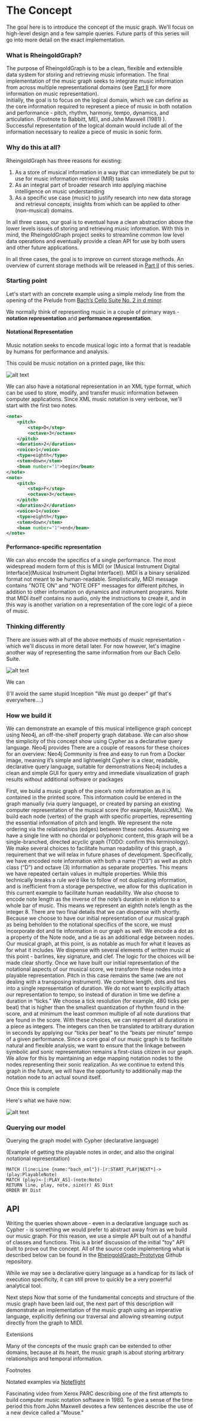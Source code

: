 # The Concept

[//]: # (Image References)

[BachCelloScore]: resources/BachCelloScoreExample.png "Cello Suite No. 2 in d minor, Prelude (Opening) - Bach, J.S."

[BachCelloMusicGraphEx1]: https://docs.google.com/drawings/d/e/2PACX-1vTK6m4qwAGEwU0JZ556ZV1JTQh5f-HoQHJRe3-LGXrHc-7Lo2B5YVsPItlnzjSud09msv_eLeJhPPzM/pub?w=1431&h=782 "Bach Cello Music Graph"

[BachCelloMusicGraphEx2]: https://docs.google.com/drawings/d/e/2PACX-1vTcHhH99u6lWE00bMphRkEcwYNfcZjMMWhAsmiwxXB9RbjjPvV8yciBZpyy-v_bj7x0dVmuRnr4TGTx/pub?w=1415&h=905 "Bach Cello Music Graph with Playable Notes"

The goal here is to introduce the concept of the music graph.  We'll focus on high-level design and a few sample queries.  Future parts of this series will go into more detail on the exact implementation.

### What is RheingoldGraph?

The purpose of RheingoldGraph is to be a clean, flexible and extensible data system for storing and retrieving music information.  The final implementation of the music graph seeks to integrate music information from across multiple representational domains (see [Part II](storagemethods.md) for more information on music representation).  
Initially, the goal is to focus on the logical domain, which we can define as the core information required to represent a piece of music in both notation and performance - pitch, rhythm, harmony, tempo, dynamics, and articulation. (Footnote to Babbitt, MEI, and John Maxwell (1981) ).  Successful representation of the logical domain would include all of the information necessary to realize a piece of music in sonic form.


### Why do this at all?

RheingoldGraph has three reasons for existing:

1. As a store of musical information in a way that can immediately be put to use for music information retrieval (MIR) tasks
2. As an integral part of broader research into applying machine intelligence on music understanding
3. As a specific use case (music) to justify research into new data storage and retrieval concepts, insights from which can be applied to other (non-musical) domains.

In all three cases, our goal is to eventual have a clean abstraction above the lower levels issues of storing and retrieving music information.  With this in mind, the RheingoldGraph project seeks to streamline common low level data operations and eventually provide a clean API for use by both users and other future applications.

In all three cases, the goal is to improve on current storage methods.  An overview of current storage methods will be released in [Part II](storagemethods.md) of this series.


### Starting point
Let's start with an concrete example using a simple melody line from the opening of the Prelude from [Bach’s Cello Suite No. 2 in d minor](http://imslp.org/wiki/Cello_Suite_No.2_in_D_minor,_BWV_1008_(Bach,_Johann_Sebastian)).

We normally think of representing music in a couple of primary ways - __notation representation__ and __performance representation__.  

#### Notational Representation
Music notation seeks to encode musical logic into a format that is readable by humans for performance and analysis.

This could be music notation on a printed page, like this:

![alt text][BachCelloScore]

We can also have a notational representation in an XML type format, which can be used to store, modify, and transfer music information between computer applications.  Since XML music notation is very verbose, we'll start with the first two notes. 
```xml
<note>
    <pitch>
        <step>D</step>
        <octave>3</octave>
    </pitch>
    <duration>2</duration>
    <voice>1</voice>
    <type>eighth</type>
    <stem>down</stem>
    <beam number="1">begin</beam>
</note>
<note>
    <pitch> 
        <step>F</step>
        <octave>3</octave>
    </pitch>
    <duration>2</duration>
    <voice>1</voice>
    <type>eighth</type>
    <stem>down</stem>
    <beam number="1">end</beam>
</note>
```

#### Performance-specific representation
We can also encode the specifics of a single performance.  The most widespread modern form of this is MIDI (or [Musical Instrument Digital Interface](Musical Instrument Digital Interface)).  MIDI is a binary serialized format not meant to be human-readable.  Simplistically, MIDI message contains "NOTE ON" and "NOTE OFF" messages for different pitches, in addition to other information on dynamics and instrument programs.  Note that MIDI itself contains no audio, only the instructions to create it, and in this way is another variation on a representation of the core logic of a piece of music.

### Thinking differently
There are issues with all of the above methods of music representation - which we'll discuss in more detail later.  For now however, let's imagine another way of representing the same information from our Bach Cello Suite.

![alt text][BachCelloMusicGraphEx1]

We can 


(I'll avoid the same stupid Inception "We must go deeper" gif that's everywhere....)

### How we build it

We can demonstrate an example of this musical intelligence graph concept using Neo4j, an off-the-shelf property graph database.  We can also show the simplicity of this concept show using Cypher as a declarative query language.  Neo4j provides
There are a couple of reasons for these choices for an overview:
Neo4j Community is free and easy to run from a Docker image, meaning it’s simple and lightweight
Cypher is a clear, readable, declarative query language, suitable for demonstrations 
Neo4j includes a clean and simple GUI for query entry and immediate visualization of graph results without additional software or packages

First, we build a music graph of the piece’s note information as it is contained in the printed score.  This information could be entered in the graph manually (via query language), or created by parsing an existing computer representation of the musical score (for example, MusicXML).
We build each node (vertex) of the graph with specific properties, representing the essential information of pitch and length.  We represent the note ordering via the relationships (edges) between these nodes.  Assuming we have a single line with no chordal or polyphonic content, this graph will be a single-branched, directed acyclic graph (TODO: confirm this terminology).
We make several choices to facilitate human readability of this graph, a requirement that we will relax in future phases of development.  Specifically, we have encoded note information with both a name (“D3”) as well as pitch class (“D”) and octave (3) information as separate properties.  This means we have repeated certain values in multiple properties.  While this technically breaks a rule we’d like to follow of not duplicating information, and is inefficient from a storage perspective, we allow for this duplication in this current example to facilitate human readability.  We also choose to encode note length as the inverse of the note’s duration in relation to a whole bar of music.  This means we represent an eighth note’s length as the integer 8.
There are two final details that we can dispense with shortly.  Because we choose to have our initial representation of our musical graph as being beholden to the notational specifics of the score, we must incorporate dot and tie information in our graph as well.  We encode a dot as a property of the Note node, and a tie as an additional edge between nodes.
Our musical graph, at this point, is as notable as much for what it leaves as for what it includes.  We dispense with several elements of written music at this point - barlines, key signature, and clef.  The logic for the choices will be made clear shortly.
Once we have built our initial representation of the notational aspects of our musical score, we transform these nodes into a playable representation.  Pitch in this case remains the same (we are not dealing with a transposing instrument).  We combine length, dots and ties into a single representation of duration.  We do not want to explicitly attach our representation to tempo, so instead of duration in time we define a duration in “ticks.”  We choose a tick resolution (for example, 480 ticks per beat) that is higher than the smallest quantization of rhythm found in the score, and at minimum the least common multiple of all note durations that are found in the score.  With these choices, we can represent all durations in a piece as integers.  The integers can then be translated to arbitrary duration in seconds by applying our “ticks per beat” to the “beats per minute” tempo of a given performance.
Since a core goal of our music graph is to facilitate natural and flexible analysis, we want to ensure that the linkage between symbolic and sonic representation remains a first-class citizen in our graph.  We allow for this by maintaining an edge mapping notation nodes to the nodes representing their sonic realization.  As we continue to extend this graph in the future, we will have the opportunity to additionally map the notation node to an actual sound itself.
    
Once this is complete

Here's what we have now:

![alt text][BachCelloMusicGraphEx2]



    

### Querying our model
Querying the graph model with Cypher (declarative language)

(Example of getting the playable notes in order, and also the original notational representation)

```
MATCH (line:Line {name:"bach_xml"})-[r:START_PLAY|NEXT*]->(play:PlayableNote)
MATCH (play)<-[:PLAY_AS]-(note:Note)
RETURN line, play, note, size(r) AS Dist
ORDER BY Dist
```



## API

Writing the queries shown above - even in a declarative language such as Cypher - is something we would prefer to abstract away from as we build our music graph.  For this reason, we use a simple API built out of a handful of classes and functions.  This is a brief discussion of the initial "toy" API built to prove out the concept.  All of the source code implementing what is described below can be found in the [RheingoldGraph-Prototype](https://github.com/ryanpstauffer/RheingoldGraph-Prototype) Github repository.




While we may see a declarative query language as a handicap for its lack of execution specificity, it can still prove to quickly be a very powerful analytical tool. 


Next steps
Now that some of the fundamental concepts and structure of the music graph have been laid out, the next part of this description will demonstrate an implementation of the music graph using an imperative language, explicitly defining our traversal and allowing streaming output directly from the graph to MIDI.

Extensions

Many of the concepts of the music graph can be extended to other domains, because at its heart, the music graph is about storing arbitrary relationships and temporal information.


Footnotes

Notated examples via [Noteflight](https://www.noteflight.com/)

Fascinating video from Xerox PARC describing one of the first attempts to build computer music notation software in 1980.  To give a sense of the time period this from John Maxwell devotes a few sentences describe the use of a new device called a "Mouse."
